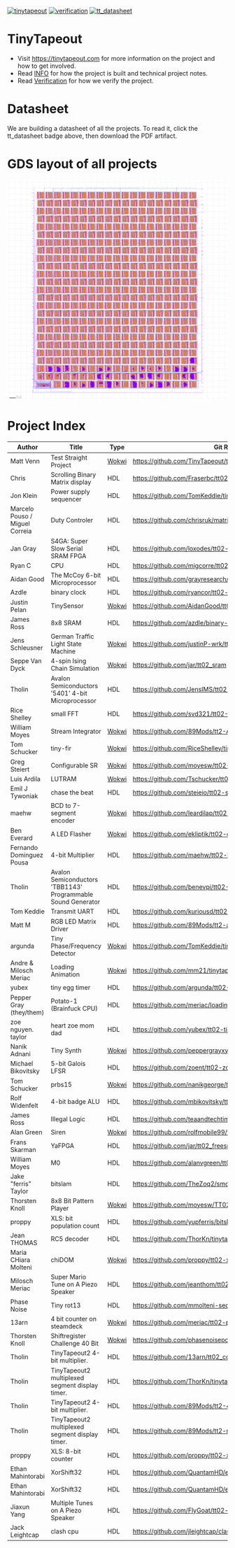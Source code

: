 [![tinytapeout](https://github.com/tinytapeout/tinytapeout-02/actions/workflows/gds.yaml/badge.svg)](https://github.com/tinytapeout/tinytapeout-02/actions/workflows/gds.yaml)
[![verification](https://github.com/tinytapeout/tinytapeout-02/actions/workflows/verification.yaml/badge.svg)](https://github.com/tinytapeout/tinytapeout-02/actions/workflows/verification.yaml)
[![tt_datasheet](https://github.com/tinytapeout/tinytapeout-02/actions/workflows/tt_datasheet.yaml/badge.svg)](https://github.com/tinytapeout/tinytapeout-02/actions/workflows/tt_datasheet.yaml)

# TinyTapeout

* Visit https://tinytapeout.com for more information on the project and how to get involved.
* Read [INFO](INFO.md) for how the project is built and technical project notes.
* Read [Verification](verification.md) for how we verify the project.

# Datasheet

We are building a datasheet of all the projects.  To read it, click the tt_datasheet badge above, then download the PDF artifact.

# GDS layout of all projects

![tiny tapeout](tinytapeout.png)

# Project Index

| Author | Title | Type | Git Repo |
| ------ | ------| -----| ---------|
| Matt Venn | Test Straight Project | [Wokwi](https://wokwi.com/projects/339501025136214612) | https://github.com/TinyTapeout/tt02-test-straight |
| Chris | Scrolling Binary Matrix display | HDL | https://github.com/Fraserbc/tt02-simon |
| Jon Klein | Power supply sequencer | HDL | https://github.com/TomKeddie/tinytapeout-2022-2 |
| Marcelo Pouso / Miguel Correia | Duty Controler | HDL | https://github.com/chrisruk/matrixchip |
| Jan Gray | S4GA: Super Slow Serial SRAM FPGA | HDL | https://github.com/loxodes/tt02-submission-loxodes |
| Ryan C | CPU | HDL | https://github.com/migcorre/tt02-dc |
| Aidan Good | The McCoy 6-bit Microprocessor | HDL | https://github.com/grayresearch/tt02-s4ga |
| Azdle | binary clock | HDL | https://github.com/ryancor/tt02-submission-template |
| Justin Pelan | TinySensor | [Wokwi](https://wokwi.com/projects/347787021138264660) | https://github.com/AidanGood/tt02-McCoy |
| James Ross | 8x8 SRAM | HDL | https://github.com/azdle/binary-clock-asic |
| Jens Schleusner | German Traffic Light State Machine | [Wokwi](https://wokwi.com/projects/347690870424732244) | https://github.com/justinP-wrk/tt02-TinySensor |
| Seppe Van Dyck | 4-spin Ising Chain Simulation | [Wokwi](https://wokwi.com/projects/347592305412145748) | https://github.com/jar/tt02_sram |
| Tholin | Avalon Semiconductors '5401' 4-bit Microprocessor | HDL | https://github.com/JensIMS/tt02-trafficlight |
| Rice Shelley | small FFT | HDL | https://github.com/svd321/tt02-Ising |
| William Moyes | Stream Integrator | [Wokwi](https://wokwi.com/projects/346553315158393428) | https://github.com/89Mods/tt2-AvalonSemi-5401 |
| Tom Schucker | tiny-fir | [Wokwi](https://wokwi.com/projects/347894637149553236) | https://github.com/RiceShelley/tiny-fft |
| Greg Steiert | Configurable SR | [Wokwi](https://wokwi.com/projects/346916357828248146) | https://github.com/moyesw/tt02-moyesw-StreamIntegrator |
| Luis Ardila | LUTRAM | [Wokwi](https://wokwi.com/projects/347594509754827347) | https://github.com/Tschucker/tt02-submission-tiny-fir |
| Emil J Tywoniak | chase the beat | HDL | https://github.com/steieio/tt02-submission-universal-sr |
| maehw | BCD to 7-segment encoder | [Wokwi](https://wokwi.com/projects/347688030570545747) | https://github.com/leardilap/tt02-LUTRAM |
| Ben Everard | A LED Flasher | [Wokwi](https://wokwi.com/projects/342981109408072274) | https://github.com/ekliptik/tt02-chase-the-beat |
| Fernando Dominguez Pousa | 4-bit Multiplier | HDL | https://github.com/maehw/tt02-bcd-7segment-encoder |
| Tholin | Avalon Semiconductors 'TBB1143' Programmable Sound Generator | HDL | https://github.com/benevpi/tt02-LED-flasher |
| Tom Keddie | Transmit UART | HDL | https://github.com/kuriousd/tt02-4bit-multiplier |
| Matt M | RGB LED Matrix Driver | HDL | https://github.com/89Mods/tt2-avalonsemi-TBB1143 |
| argunda | Tiny Phase/Frequency Detector | [Wokwi](https://wokwi.com/projects/348195845106041428) | https://github.com/TomKeddie/tinytapeout-2022-2a |
| Andre & Milosch Meriac | Loading Animation | [Wokwi](https://wokwi.com/projects/348121131386929746) | https://github.com/mm21/tinytapeout2-led-matrix |
| yubex | tiny egg timer | HDL | https://github.com/argunda/tt02-TinyPFD |
| Pepper Gray (they/them) | Potato-1 (Brainfuck CPU) | HDL | https://github.com/meriac/loading-animation |
| zoe nguyen.  taylor | heart zoe mom dad | HDL | https://github.com/yubex/tt02-tiny_egg_timer |
| Nanik Adnani | Tiny Synth | [Wokwi](https://wokwi.com/projects/348255968419643987) | https://github.com/peppergrayxyz/Potato-1 |
| Michael Bikovitsky | 5-bit Galois LFSR | HDL | https://github.com/zoent/tt02-zoe-chip |
| Tom Schucker | prbs15 | [Wokwi](https://wokwi.com/projects/348260124451668562) | https://github.com/nanikgeorge/tt02-submission-template |
| Rolf Widenfelt | 4-bit badge ALU | HDL | https://github.com/mbikovitsky/tt02-lfsr |
| James Ross | Illegal Logic | HDL | https://github.com/teaandtechtime/tt02-submission-prbs15 |
| Alan Green | Siren | [Wokwi](https://wokwi.com/projects/348242239268323922) | https://github.com/rolfmobile99/tt02-submission-template |
| Frans Skarman | YaFPGA | HDL | https://github.com/jar/tt02_freespeech |
| William Moyes | M0 | HDL | https://github.com/alanvgreen/tt02-siren |
| Jake "ferris" Taylor | bitslam | HDL | https://github.com/TheZoq2/smolfpga |
| Thorsten Knoll | 8x8 Bit Pattern Player | [Wokwi](https://wokwi.com/projects/341620484740219475) | https://github.com/moyesw/TT02-M0 |
| proppy | XLS: bit population count | HDL | https://github.com/yupferris/bitslam |
| Jean THOMAS | RC5 decoder | HDL | https://github.com/ThorKn/tinytapeout02_pattern_player |
| Maria CHiara Molteni | chiDOM | [Wokwi](https://wokwi.com/projects/341614374571475540) | https://github.com/proppy/tt02-xls-popcount |
| Milosch Meriac | Super Mario Tune on A Piezo Speaker | HDL | https://github.com/jeanthom/tt02-rc5-receiver |
| Phase Noise | Tiny rot13 | HDL | https://github.com/mmolteni-secpat/tinytapeout02_chiDOM |
| 13arn | 4 bit counter on steamdeck | [Wokwi](https://wokwi.com/projects/341541108650607187) | https://github.com/meriac/tt02-play-tune |
| Thorsten Knoll | Shiftregister Challenge 40 Bit | [Wokwi](https://wokwi.com/projects/341516949939814994) | https://github.com/phasenoisepon/tt02-phasenoisepon |
| Tholin | TinyTapeout2 4-bit multiplier. | HDL | https://github.com/13arn/tt02_counter_steamdeck |
| Tholin | TinyTapeout2 multiplexed segment display timer. | HDL | https://github.com/ThorKn/tinytapeout02_shiftregister_challenge |
| Tholin | TinyTapeout2 4-bit multiplier. | HDL | https://github.com/89Mods/tt2-4x4-multiply |
| Tholin | TinyTapeout2 multiplexed segment display timer. | HDL | https://github.com/89Mods/tt2-multiplexed-counter |
| proppy | XLS: 8-bit counter | HDL | https://github.com/proppy/tt02-xls-counter |
| Ethan Mahintorabi | XorShift32 | HDL | https://github.com/QuantamHD/ethan-evan-random-numbers |
| Ethan Mahintorabi | XorShift32 | HDL | https://github.com/QuantamHD/evan-submission |
| Jiaxun Yang | Multiple Tunes on A Piezo Speaker | HDL | https://github.com/FlyGoat/tt02-play-tune-flygoat |
| Jack Leightcap | clash cpu | HDL | https://github.com/jleightcap/clash-silicon-tinytapeout |

